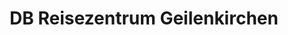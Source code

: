 ---
title: "DB Reisezentrum Geilenkirchen"
url: /geilenkirchen/db-reisezentrum-geilenkirchen/
shop: Kiosk
---
